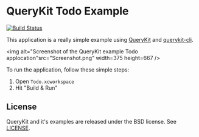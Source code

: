QueryKit Todo Example
=====================

[![Build Status](http://img.shields.io/travis/QueryKit/TodoExample/master.svg?style=flat)](https://travis-ci.org/QueryKit/TodoExample)

This application is a really simple example using
[QueryKit](https://github.com/QueryKit/QueryKit) and
[querykit-cli](https://github.com/QueryKit/querykit-cli).

<img alt="Screenshot of the QueryKit example Todo applocation"src="Screenshot.png" width=375 height=667 />

To run the application, follow these simple steps:

1. Open `Todo.xcworkspace`
2. Hit "Build & Run"

## License

QueryKit and it's examples are released under the BSD license. See [LICENSE](LICENSE).

